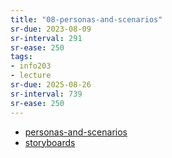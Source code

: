 ```yaml
---
title: "08-personas-and-scenarios"
sr-due: 2023-08-09
sr-interval: 291
sr-ease: 250
tags: 
- info203 
- lecture
sr-due: 2025-08-26
sr-interval: 739
sr-ease: 250
---
```


- [personas-and-scenarios](notes/personas-and-scenarios.md)
- [storyboards](notes/storyboards.md)

